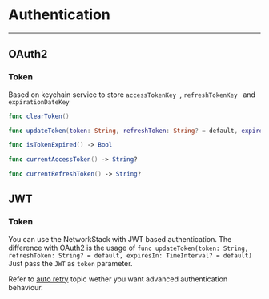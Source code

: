 # Authentication
----
## OAuth2

### Token

Based on keychain service to store `accessTokenKey `, `refreshTokenKey ` and `expirationDateKey `

```swift
func clearToken()

func updateToken(token: String, refreshToken: String? = default, expiresIn: TimeInterval? = default)

func isTokenExpired() -> Bool

func currentAccessToken() -> String?

func currentRefreshToken() -> String?
```

## JWT

### Token
You can use the NetworkStack with JWT based authentication.
The difference with OAuth2 is the usage of ```func updateToken(token: String, refreshToken: String? = default, expiresIn: TimeInterval? = default)```
Just pass the `JWT` as `token` parameter.

Refer to [auto retry](AutoRetry.md) topic wether you want advanced authentication behaviour.